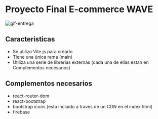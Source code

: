 # Proyecto Final E-commerce WAVE
![gif-entrega](gif-entrega/ezgif.com-crop.gif)

## Caracteristicas

- Se utilizo Vite.js para crearlo
- Tiene una única rama (main)
- Utiliza una serie de librerias externas (cada una de ellas estan en Complementos necesarios)

## Complementos necesarios
* react-router-dom
* react-bootstrap
* bootstrap icons (esta incluido a traves de un CDN en el index.html)
* firebase
